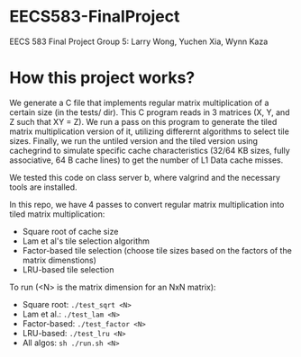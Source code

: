 # EECS583-FinalProject
EECS 583 Final Project
Group 5: Larry Wong, Yuchen Xia, Wynn Kaza

# How this project works?
We generate a C file that implements regular matrix multiplication of a certain size (in the tests/ dir). This C program reads in 3 matrices (X, Y, and Z such that XY = Z). We run a pass on this program to generate the tiled matrix multiplication version of it, utilizing differernt algorithms to select tile sizes. Finally, we run the untiled version and the tiled version using cachegrind to simulate specific cache characteristics (32/64 KB sizes, fully associative, 64 B cache lines) to get the number of L1 Data cache misses. 

We tested this code on class server b, where valgrind and the necessary tools are installed.

In this repo, we have 4 passes to convert regular matrix multiplication into tiled matrix multiplication:
  - Square root of cache size
  - Lam et al's tile selection algorithm
  - Factor-based tile selection (choose tile sizes based on the factors of the matrix dimenstions)
  - LRU-based tile selection

To run (\<N\> is the matrix dimension for an NxN matrix):
  - Square root: `./test_sqrt <N>`
  - Lam et al.: `./test_lam <N>`
  - Factor-based: `./test_factor <N>`
  - LRU-based: `./test_lru <N>`
  - All algos: `sh ./run.sh <N>`
